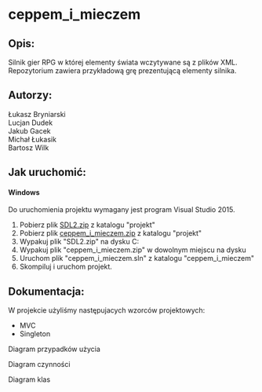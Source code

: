 # ceppem_i_mieczem

## Opis:
Silnik gier RPG w której elementy świata wczytywane są z plików XML. Repozytorium zawiera przykładową grę prezentującą elementy silnika. 

## Autorzy:
Łukasz Bryniarski  
Lucjan Dudek  
Jakub Gacek  
Michał Łukasik  
Bartosz Wilk  

## Jak uruchomić:
#### Windows
Do uruchomienia projektu wymagany jest program Visual Studio 2015.

1. Pobierz plik [SDL2.zip](projekt/SDL2.zip) z katalogu "projekt"
3. Pobierz plik [ceppem_i_mieczem.zip](projekt/ceppem_i_mieczem.zip)  z katalogu "projekt"
4. Wypakuj plik "SDL2.zip" na dysku C:
5. Wypakuj plik "ceppem_i_mieczem.zip" w dowolnym miejscu na dysku
6. Uruchom plik "ceppem_i_mieczem.sln" z katalogu "ceppem_i_mieczem"
7. Skompiluj i uruchom projekt.

## Dokumentacja:

W projekcie użyliśmy następujacych wzorców projektowych:
 - MVC
 - Singleton

Diagram przypadków użycia

Diagram czynności

Diagram klas
